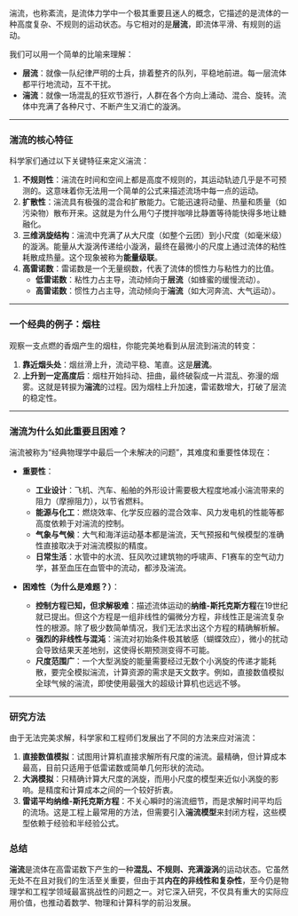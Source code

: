 湍流，也称紊流，是流体力学中一个极其重要且迷人的概念，它描述的是流体的一种高度复杂、不规则的运动状态。与它相对的是**层流**，即流体平滑、有规则的运动。

我们可以用一个简单的比喻来理解：
*   **层流**：就像一队纪律严明的士兵，排着整齐的队列，平稳地前进。每一层流体都平行地流动，互不干扰。
*   **湍流**：就像一场混乱的狂欢节游行，人群在各个方向上涌动、混合、旋转。流体中充满了各种尺寸、不断产生又消亡的漩涡。

---

### 湍流的核心特征

科学家们通过以下关键特征来定义湍流：

1.  **不规则性**：湍流在时间和空间上都是高度不规则的，其运动轨迹几乎是不可预测的。这意味着你无法用一个简单的公式来描述流场中每一点的运动。
2.  **扩散性**：湍流具有极强的混合和扩散能力。它能迅速将动量、热量和质量（如污染物）散布开来。这就是为什么用勺子搅拌咖啡比静置等待能快得多地让糖融化。
3.  **三维涡旋结构**：湍流中充满了从大尺度（如整个云团）到小尺度（如毫米级）的漩涡。能量从大漩涡传递给小漩涡，最终在最微小的尺度上通过流体的粘性耗散成热量。这个现象被称为**能量级联**。
4.  **高雷诺数**：雷诺数是一个无量纲数，代表了流体的惯性力与粘性力的比值。
    *   **低雷诺数**：粘性力占主导，流动倾向于**层流**（如蜂蜜的缓慢流动）。
    *   **高雷诺数**：惯性力占主导，流动倾向于**湍流**（如大河奔流、大气运动）。

---

### 一个经典的例子：烟柱

观察一支点燃的香烟产生的烟柱，你能完美地看到从层流到湍流的转变：
1.  **靠近烟头处**：烟丝滑上升，流动平稳、笔直。这是**层流**。
2.  **上升到一定高度后**：烟柱开始抖动、扭曲，最终破裂成一片混乱、弥漫的烟雾。这就是转捩为**湍流**的过程。因为烟柱上升加速，雷诺数增大，打破了层流的稳定性。



---

### 湍流为什么如此重要且困难？

湍流被称为“经典物理学中最后一个未解决的问题”，其难度和重要性体现在：

*   **重要性**：
    *   **工业设计**：飞机、汽车、船舶的外形设计需要极大程度地减小湍流带来的阻力（摩擦阻力），以节省燃料。
    *   **能源与化工**：燃烧效率、化学反应器的混合效率、风力发电机的性能等都高度依赖于对湍流的控制。
    *   **气象与气候**：大气和海洋运动基本都是湍流，天气预报和气候模型的准确性直接取决于对湍流模拟的精度。
    *   **日常生活**：水管中的水流、狂风吹过建筑物的呼啸声、F1赛车的空气动力学，甚至血压在血管中的流动，都涉及湍流。

*   **困难性（为什么是难题？）**：
    *   **控制方程已知，但求解极难**：描述流体运动的**纳维-斯托克斯方程**在19世纪就已提出。但这个方程是一组非线性的偏微分方程，非线性正是湍流复杂性的根源。除了极少数简单情况，我们无法求出这个方程的精确解析解。
    *   **强烈的非线性与混沌**：湍流对初始条件极其敏感（蝴蝶效应），微小的扰动会导致结果天差地别，这使得长期预测变得不可能。
    *   **尺度范围广**：一个大型涡旋的能量需要经过无数个小涡旋的传递才能耗散，要完全模拟湍流，计算资源的需求是天文数字。例如，直接数值模拟全球气候的湍流，即使使用最强大的超级计算机也远远不够。

---

### 研究方法

由于无法完美求解，科学家和工程师们发展出了不同的方法来应对湍流：

1.  **直接数值模拟**：试图用计算机直接求解所有尺度的湍流。最精确，但计算成本最高，目前只适用于低雷诺数或简单几何形状的流动。
2.  **大涡模拟**：只精确计算大尺度的涡旋，而用小尺度的模型来近似小涡旋的影响。是精度和计算成本之间的一个较好折衷。
3.  **雷诺平均纳维-斯托克斯方程**：不关心瞬时的湍流细节，而是求解时间平均后的流场。这是工程上最常用的方法，但需要引入**湍流模型**来封闭方程，这些模型依赖于经验和半经验公式。

### 总结

**湍流**是流体在高雷诺数下产生的一种**混乱、不规则、充满漩涡**的运动状态。它虽然无处不在且对我们的生活至关重要，但由于其**内在的非线性和复杂性**，至今仍是物理学和工程学领域最富挑战性的问题之一。对它深入研究，不仅具有重大的实际应用价值，也推动着数学、物理和计算科学的前沿发展。